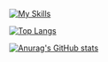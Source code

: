 <!---![SnowStar0423's Github stats](https://github-readme-stats.vercel.app/api?username=SnowStar0423&theme=chartreuse-dark&show_icons=true&count_private=true&hide=contribs,prs)--->
[![My Skills](https://skillicons.dev/icons?i=flutter,java,kotlin,swift,aws,vue,dart,css,html,git,github,gitlab,docker,go,grafana,graphql,js,laravel,nestjs,nginx,nodejs,nuxtjs,php,postgres,prometheus,svelte,tailwind,ts,vscode&perline=12)](https://skillicons.dev)

[![Top Langs](https://github-readme-stats.vercel.app/api/top-langs/?username=SnowStar0423&layout=compact&theme=onedark)](https://github.com/anuraghazra/github-readme-stats)

[![Anurag's GitHub stats](https://github-readme-stats.vercel.app/api?username=SnowStar0423&theme=onedark&show_icons=true)](https://github.com/SnowStar0423/github-readme-stats)

<!---
- 👋 Hi, I’m a senior AI and Mobile Developer.
- 👀 I’m interested in the Mobile, AI, Blockchain and Backend development, as so I'm IT specialist.
- 🌱 I’m currently learning the Native (Android and iOS) and Hybrid (Flutter & React Native) mobile app development languages and frameworks, and I have many experiences in the eCommerce Site and Control Panel using Laravel, Node.js, Express.js. Python, Django, GraphQl, React.js, Vue.js and other JS frameworks.
- And I'm very familiar with blockchain development language such as Solidity, Rust.
- 💞️  I’m looking to collaborate on the Website and Mobile development for the company administration strategic plan to improve the business strategic management.
- 📫 How to reach me ... 
      :white_check_mark: My Skype ID: live:.cid.6b121942f3393f36
      :white_check_mark: Discord: @odotf#2350
      :white_check_mark: Telegram: +1 579 566 8497
- Please contact me
--->

<!---
SnowStar0423/SnowStar0423 is a ✨ special ✨ repository because its `README.md` (this file) appears on your GitHub profile.
You can click the Preview link to take a look at your changes.
--->
